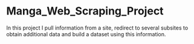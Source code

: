 # Manga_Web_Scraping_Project
In this project I pull information from a site, redirect to several subsites to obtain additional data and build a dataset using this information.
